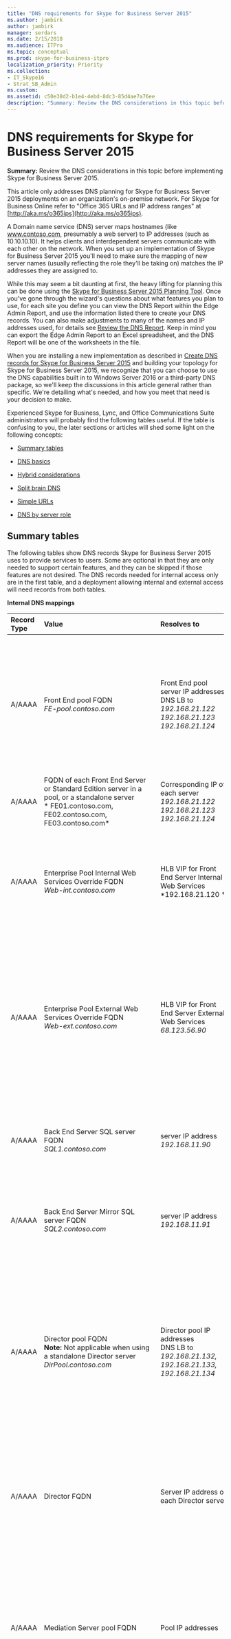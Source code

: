 ```yaml
---
title: "DNS requirements for Skype for Business Server 2015"
ms.author: jambirk
author: jambirk
manager: serdars
ms.date: 2/15/2018
ms.audience: ITPro
ms.topic: conceptual
ms.prod: skype-for-business-itpro
localization_priority: Priority
ms.collection: 
- IT_Skype16
- Strat_SB_Admin
ms.custom: 
ms.assetid: c50e38d2-b1e4-4ebd-8dc3-85d4ae7a76ee
description: "Summary: Review the DNS considerations in this topic before implementing Skype for Business Server 2015."
---
```


# DNS requirements for Skype for Business Server 2015

**Summary:** Review the DNS considerations in this topic before implementing Skype for Business Server 2015.

This article only addresses DNS planning for Skype for Business Server 2015 deployments on an organization's on-premise network. For Skype for Business Online refer to "Office 365 URLs and IP address ranges" at [http://aka.ms/o365ips](http://aka.ms/o365ips). 

A Domain name service (DNS) server maps hostnames (like www.contoso.com, presumably a web server) to IP addresses (such as 10.10.10.10). It helps clients and interdependent servers communicate with each other on the network. When you set up an implementation of Skype for Business Server 2015 you'll need to make sure the mapping of new server names (usually reflecting the role they'll be taking on) matches the IP addresses they are assigned to.

While this may seem a bit daunting at first, the heavy lifting for planning this can be done using the [Skype for Business Server 2015 Planning Tool](https://www.microsoft.com/en-us/download/details.aspx?id=50357). Once you've gone through the wizard's questions about what features you plan to use, for each site you define you can view the DNS Report within the Edge Admin Report, and use the information listed there to create your DNS records. You can also make adjustments to many of the names and IP addresses used, for details see [Review the DNS Report](../../management-tools/planning-tool/review-the-administrator-reports.md#DNS_Report). Keep in mind you can export the Edge Admin Report to an Excel spreadsheet, and the DNS Report will be one of the worksheets in the file. 

When you are installing a new implementation as described in [Create DNS records for Skype for Business Server 2015](../../deploy/install/create-dns-records.md) and building your topology for Skype for Business Server 2015, we recognize that you can choose to use the DNS capabilities built in to Windows Server 2016 or a third-party DNS package, so we'll keep the discussions in this article general rather than specific. We're detailing what's needed, and how you meet that need is your decision to make.

Experienced Skype for Business, Lync, and Office Communications Suite administrators will probably find the following tables useful. If the table is confusing to you, the later sections or articles will shed some light on the following concepts: 

- [Summary tables](dns.md#BK_Summary)

- [DNS basics](basics.md)

- [Hybrid considerations](dns.md#BK_Hybrid)

- [Split brain DNS](dns.md#BK_split)

- [Simple URLs ](dns.md#BK_Simple)

- [DNS by server role](dns.md#BK_Servers)

## Summary tables
<a name="BK_Summary"> </a>

The following tables show DNS records Skype for Business Server 2015 uses to provide services to users. Some are optional in that they are only needed to support certain features, and they can be skipped if those features are not desired. The DNS records needed for internal access only are in the first table, and a deployment allowing internal and external access will need records from both tables.

**Internal DNS mappings**


| **Record Type** | **Value**                                                                                                                                                          | **Resolves to**                                                                                                                               | **Purpose**                                                                                                                                                                                                                                                                                                                                                                                                                   | **Required**                                         |
|:----------------|:-------------------------------------------------------------------------------------------------------------------------------------------------------------------|:----------------------------------------------------------------------------------------------------------------------------------------------|:------------------------------------------------------------------------------------------------------------------------------------------------------------------------------------------------------------------------------------------------------------------------------------------------------------------------------------------------------------------------------------------------------------------------------|:-----------------------------------------------------|
| A/AAAA  <br/>   | Front End pool FQDN  <br/>  *FE-pool.contoso.com*  <br/>                                                                                                           | Front End pool server IP addresses  <br/>  DNS LB to *192.168.21.122 192.168.21.123 192.168.21.124*  <br/>                                    | DNS Load Balancing of Front End Pools. Maps the Front End pool name to a set of IP addresses.  <br/> See [Deploying DNS Load Balancing on Front End Pools and Director Pools](load-balancing.md#BK_FE_Dir) <br/>                                                                                                                                                                                                              | Y  <br/>                                             |
| A/AAAA  <br/>   | FQDN of each Front End Server or Standard Edition server in a pool, or a standalone server <br/>  \* FE01.contoso.com, FE02.contoso.com, FE03.contoso.com\*  <br/> | Corresponding IP of each server  <br/>  *192.168.21.122 192.168.21.123 192.168.21.124*  <br/>                                                 | Maps the server name to its IP address.  <br/>                                                                                                                                                                                                                                                                                                                                                                                | Y  <br/>                                             |
| A/AAAA  <br/>   | Enterprise Pool Internal Web Services Override FQDN  <br/>  *Web-int.contoso.com*  <br/>                                                                           | HLB VIP for Front End Server Internal Web Services  <br/>  \*192.168.21.120 \*  <br/>                                                         | Required to enable client to server web traffic, such as downloading the Skype for Business Web App. Also required for Mobile clients.  <br/>                                                                                                                                                                                                                                                                                 | Y  <br/>                                             |
| A/AAAA  <br/>   | Enterprise Pool External Web Services Override FQDN  <br/>  *Web-ext.contoso.com*  <br/>                                                                           | HLB VIP for Front End Server External Web Services  <br/>  *68.123.56.90*  <br/>                                                              | Required to enable client to server web traffic, such as downloading the Skype for Business Web App. Required if mobile clients will resolve DNS internally. Can resolve to DMZ Reverse Proxy IP or Internet IP.  <br/>                                                                                                                                                                                                       |                                                      |
| A/AAAA  <br/>   | Back End Server SQL server FQDN <br/>  *SQL1.contoso.com*  <br/>                                                                                                   | server IP address  <br/>  *192.168.11.90*  <br/>                                                                                              | Maps the server name for a back-end SQL server working with the Front End pool to its IP address  <br/>                                                                                                                                                                                                                                                                                                                       |                                                      |
| A/AAAA  <br/>   | Back End Server Mirror SQL server FQDN  <br/>  *SQL2.contoso.com*  <br/>                                                                                           | server IP address  <br/>  *192.168.11.91*  <br/>                                                                                              | Maps the server name for a back-end SQL mirror server working with the Front End pool to its IP address  <br/>                                                                                                                                                                                                                                                                                                                |                                                      |
| A/AAAA  <br/>   | Director pool FQDN  <br/> **Note:** Not applicable when using a standalone Director server <br/>  *DirPool.contoso.com*  <br/>                                     | Director pool IP addresses  <br/> DNS LB to  *192.168.21.132, 192.168.21.133, 192.168.21.134*  <br/>                                          | DNS load balancing of Director Pool servers. Maps the pool name for the Director pool to an IP address, see [Deploying DNS Load Balancing on Front End Pools and Director Pools](load-balancing.md#BK_FE_Dir) <br/> A Director can authenticate a user and is optional.  <br/>                                                                                                                                                |                                                      |
| A/AAAA  <br/>   | Director FQDN  <br/>                                                                                                                                               | Server IP address of each Director server  <br/>                                                                                              | Maps the pool name for the Director to an IP address, see [Deploying DNS Load Balancing on Front End Pools and Director Pools](load-balancing.md#BK_FE_Dir) <br/>                                                                                                                                                                                                                                                             |                                                      |
| A/AAAA  <br/>   | Mediation Server pool FQDN  <br/>                                                                                                                                  | Pool IP addresses  <br/>                                                                                                                      | The Mediation Server role is optional. You can co-locate the services provided by a mediation server to the Front End server or pool. See [Using DNS Load Balancing on Mediation Server Pools](load-balancing.md#BK_Mediation) <br/>                                                                                                                                                                                          |                                                      |
| A/AAAA  <br/>   | Mediation Server FQDN  <br/>                                                                                                                                       | Server IP address  <br/>                                                                                                                      | You can co-locate the services provided by a mediation server to the Front End server or pool. See [Using DNS Load Balancing on Mediation Server Pools](load-balancing.md#BK_Mediation) <br/>                                                                                                                                                                                                                                 |                                                      |
| A/AAAA  <br/>   | Persistent Chat Server FQDN  <br/>                                                                                                                                 | Persistent Chat Server IP address  <br/>                                                                                                      | A Persistent Chat server is required for the Persistent Chat feature and is otherwise optional.  <br/>                                                                                                                                                                                                                                                                                                                        |                                                      |
| A/AAAA  <br/>   | lyncdiscoverinternal. *\<sipdomain\>* <br/> lyncdiscoverinternal.*contoso.com*  <br/>                                                                              | HLB Front End pool VIP or Director IP  <br/>  192.168.21.121 <br/>                                                                            | Internal AutoDiscover Service1, required for Mobility support. If internal DNS is used to resolve for mobile devices, it should point to the external IP, or DMZ VIP.  <br/> For Web services we require HLB on the Front End pool as HTTPS can't leverage DNS. For Front End pool or Director pool this should resolves to an HLB VIP, or a regular IP for a Standard edition server or a Standalone Director server.  <br/> | Y  <br/>                                             |
| CNAME  <br/>    | lyncdiscoverinternal. *\<sipdomain\>* <br/> lyncdiscoverinternal. *contoso.com*  <br/>                                                                             | HLB FE Pool FQDN or Director FQDN  <br/> Web-int.contoso.com  <br/>                                                                           | Internal AutoDiscover Service1 <br/> You can implement this as a CNAME instead of an A record if desired.  <br/>                                                                                                                                                                                                                                                                                                              |                                                      |
| A/AAAA  <br/>   | sip. *\<sipdomain\>* <br/> sip. *contoso.com* <br/>                                                                                                                | Front End pool server IP addresses (or to a each Director IP address)  <br/>  DNS LB to *192.168.21.122 192.168.21.123 192.168.21.124*  <br/> | Required for automatic configuration, see [Walkthrough of Skype for Business clients locating services](../../plan-your-deployment/edge-server-deployments/advanced-edge-server-dns.md#WalkthroughOfSkype) <br/> A record or records pointing to the Front End pool servers or Director servers on the internal network, or the Access Edge service when the client is external  <br/>                                        | 2 <br/>                                              |
| A/AAAA  <br/>   | ucupdates-r2. *\<sipdomain\>* <br/> ucupdates-r2. *contoso.com* <br/>                                                                                              | HLB FE Pool VIP Or Director Pool HLB VIP , or SE/Director Server IP  <br/>  192.168.21.121 <br/>                                              | Deploying this record is optional 3 <br/>                                                                                                                                                                                                                                                                                                                                                                                     |                                                      |
| SRV  <br/>      | <em>sipinternaltls._tcp. </em>\<sipdomain\><em> Port 5061 <br/> _sipinternaltls._tcp. _contoso.com</em> Port 5061 <br/>                                            | Front End pool FQDN  <br/>  *FE-Pool.contoso.com* <br/>                                                                                       | Enables Internal user automatic sign-in 1 to the Front End server/pool or SE server/pool that authenticates and redirects client requests for sign-in. <br/>                                                                                                                                                                                                                                                                  | 2 <br/>                                              |
| SRV  <br/>      | <em>sipinternal. </em>\<sipdomain\><em> <br/> _sipinternal. _contoso.com</em> <br/>                                                                                | Front End pool FQDN  <br/>  *FE-Pool.contoso.com* <br/>                                                                                       | Internal user access 1 <br/>                                                                                                                                                                                                                                                                                                                                                                                                  | 2 <br/>                                              |
| SRV  <br/>      | <em>ntp._udp. </em>\<sipdomain\><em> <br/> _ntp._udp. _contoso.com</em> <br/>                                                                                      | TimeServer FQDN  <br/> north-america.pool.ntp.org  <br/>                                                                                      | NTP source required for Lync Phone Edition devices  <br/>                                                                                                                                                                                                                                                                                                                                                                     | This is required to support desktop handsets.  <br/> |
| SRV  <br/>      | <em>sipfederationtls._tcp.  </em>\<sipdomain\><em> <br/> _sipfederationtls._tcp.  _contoso.com</em> <br/>                                                          | Access Edge service FQDN <br/> EdgePool-int. *contoso.com* <br/>                                                                              | Create one SRV record for each SIP domain that has IOS or Windows phone Mobile clients.  <br/>                                                                                                                                                                                                                                                                                                                                | For Mobile client support  <br/>                     |
| A/AAAA  <br/>   | admin URL  <br/>  *Web-int.contoso.com* <br/>                                                                                                                      | HLB FE Pool VIP  <br/> 192.168.21.121  <br/>                                                                                                  | Skype for Business Server Control Panel, see [Simple URLs ](dns.md#BK_Simple) <br/>                                                                                                                                                                                                                                                                                                                                           |                                                      |
| A/AAAA  <br/>   | meet URL  <br/>  *Web-int.contoso.com* <br/>                                                                                                                       | HLB FE Pool VIP  <br/> 192.168.21.121  <br/>                                                                                                  | Online meetings, see [Simple URLs ](dns.md#BK_Simple) <br/>                                                                                                                                                                                                                                                                                                                                                                   |                                                      |
| A/AAAA  <br/>   | dial-in URL  <br/>  *Web-int.contoso.com* <br/>                                                                                                                    | HLB FE Pool VIP  <br/> 192.168.21.121  <br/>                                                                                                  | Dial-in conferencing, see [Simple URLs ](dns.md#BK_Simple) <br/>                                                                                                                                                                                                                                                                                                                                                              |                                                      |
| A/AAAA  <br/>   | internal Web Services FQDN  <br/>  *Web-int.contoso.com* <br/>                                                                                                     | HLB FE Pool VIP  <br/> 192.168.21.121  <br/>                                                                                                  | Skype for Business Web Service used by Skype for Business Web App  <br/>                                                                                                                                                                                                                                                                                                                                                      |                                                      |
| A/AAAA  <br/>   | Office Web Apps Server pool FQDN  <br/> OWA.contoso.com  <br/>                                                                                                     | Office Web Apps Server pool VIP address <br/> 192.168.1.5  <br/>                                                                              | Defines the Office Web Apps Server pool FQDN  <br/>                                                                                                                                                                                                                                                                                                                                                                           |                                                      |
| A/AAAA  <br/>   | Internal Web FQDN <br/> Web-int.contoso.com  <br/>                                                                                                                 | Front End pool VIP address <br/> 192.168.21.121  <br/>                                                                                        | Defines the Internal Web FQDN used by Skype for Business Web App  <br/> If you are using DNS load balancing on this pool, your Front End pool and internal web farm cannot have the same FQDN.  <br/>                                                                                                                                                                                                                         |                                                      |

 **1** Used by a client to discover the Front End Server or Front End pool, and be authenticated and signed in as a user. More detail on this is in [Walkthrough of Skype for Business clients locating services](../../plan-your-deployment/edge-server-deployments/advanced-edge-server-dns.md#WalkthroughOfSkype).

 **2** This is only required to support legacy clients prior to Lync 2013, and desktop handsets.

 **3** In the situation where a Unified Communications device is turned on, but a user has never logged into the device, the A record allows the device to discover the server hosting Device Update Web service and obtain updates. Otherwise, devices obtain the server information though in-band provisioning the first time a user logs in.

The following diagram shows an example that includes both internal and external DNS records, and many of the records shown in the surrounding tables: 

**Edge network diagram using Public IPv4 addresses**

![example of DNS network diagram](../../media/2cc9546e-5560-4d95-8fe4-65a792a0e9c3.png)

**Perimeter network DNS mappings (both internal and external interfaces)**


| **Record Type**     | **Value**                                                                                                 | **Resolves to**                                                                                                                                                                                                                   | **Purpose**                                                                                                                                                                                                                                                                                                                           | **Required**                                        |
|:--------------------|:----------------------------------------------------------------------------------------------------------|:----------------------------------------------------------------------------------------------------------------------------------------------------------------------------------------------------------------------------------|:--------------------------------------------------------------------------------------------------------------------------------------------------------------------------------------------------------------------------------------------------------------------------------------------------------------------------------------|:----------------------------------------------------|
| A/AAAA  <br/>       | Internal Edge pool FQDN  <br/>  *EdgePool-int.contoso.com* <br/>                                          | Internal-facing Edge pool IP addresses  <br/> 172.25.33.10, 172.25.33.11  <br/>                                                                                                                                                   | Consolidated Edge Pool internal interface IP Addresses  <br/>                                                                                                                                                                                                                                                                         | Y  <br/>                                            |
| A/AAAA  <br/>       | Edge Server FQDN  <br/>  *Cons-1.contoso.com* <br/>                                                       | Internal-facing server IP for a server in the Edge pool  <br/> 172.25.33.10  <br/>                                                                                                                                                | Create a record for each server in the pool with the server FQDN pointing to its internal server node IP in the pool, see [DNS Load Balancing on Edge Server Pools](load-balancing.md#BK_Edge).  <br/>                                                                                                                                | Y  <br/>                                            |
| A/AAAA  <br/>       | Access Edge service Pool FQDN  <br/>  *Access1.contoso.com* <br/>                                         | Access Edge service Pool external IP addresses  <br/> 131.107.16.10, 131.107.16.11  <br/>                                                                                                                                         | The Access Edge service provides a single, trusted connection point for both outbound and inbound Session Initiation Protocol (SIP) traffic.  <br/>                                                                                                                                                                                   | Y  <br/>                                            |
| A/AAAA  <br/>       | Web Conferencing Edge service Pool FQDN  <br/>  *Webcon1.contoso.com* <br/>                               | Web Conferencing Edge service external IP addresses  <br/> 131.107.16.90, 131.107.16.91  <br/>                                                                                                                                    | The Web Conferencing Edge service enables external users to join meetings that are hosted on your internal Skype for Business Server environment.  <br/>                                                                                                                                                                              | Y  <br/>                                            |
| A/AAAA  <br/>       | *av.\<sip-domain\>* Pool FQDN <br/>  *AV1.contoso.com* <br/>                                              | A/V Edge external IP addresses  <br/> 131.107.16.170, 131.107.16.171  <br/>                                                                                                                                                       | The A/V Edge service makes audio, video, application sharing and file transfer available to external users.  <br/>                                                                                                                                                                                                                    | Y  <br/>                                            |
| CNAME  <br/>        | sip. *\<sipdomain\>* <br/> sip. *contoso.com* <br/>                                                       | External Access Edge Pool FQDN  <br/>  *Access1.contoso.com* <br/>                                                                                                                                                                | Locates the Edge Server pool . See [Walkthrough of Skype for Business clients locating services](../../plan-your-deployment/edge-server-deployments/advanced-edge-server-dns.md#WalkthroughOfSkype) <br/>                                                                                                                             | Y  <br/>                                            |
| SRV  <br/>          | <em>sip._tls. </em>\<sipdomain\><em> <br/> _sip._tls. _contoso.com</em> <br/>                             | External Access Edge FQDN  <br/>  *Access1.contoso.com* <br/>                                                                                                                                                                     | Used for external user access. See [Walkthrough of Skype for Business clients locating services](../../plan-your-deployment/edge-server-deployments/advanced-edge-server-dns.md#WalkthroughOfSkype) <br/>                                                                                                                             | Y  <br/>                                            |
| SRV  <br/>          | <em>sipfederationtls._tcp. </em>\<sipdomain\><em> <br/> _sipfederationtls._tcp. _contoso.com</em> <br/>   | External Access Edge FQDN  <br/>  *Access1.contoso.com* <br/>                                                                                                                                                                     | Used for Federation and public IM connectivity  <br/>                                                                                                                                                                                                                                                                                 | 1 <br/>                                             |
| SRV  <br/>          | <em>xmpp-server._tcp. </em>\<sipdomain\><em> <br/> _xmpp-server._tcp. _contoso.com</em> <br/>             | External Access Edge FQDN  <br/>  *Access1.contoso.com* <br/>                                                                                                                                                                     | The XMPP Proxy service accepts and sends extensible messaging and presence protocol (XMPP) messages to and from configured XMPP Federated partners.  <br/>                                                                                                                                                                            | Y, to deploy Federation, otherwise optional  <br/>  |
| SRV  <br/>          | <em>sipfederationtls._tcp.  </em>\<sipdomain\><em> <br/> _sipfederationtls._tcp.  _contoso.com</em> <br/> | External Access Edge FQDN  <br/>  *Access1.contoso.com* <br/>                                                                                                                                                                     | To support Push Notification Service and Apple Push Notification service, you create one SRV record for each SIP domain. 3 <br/>                                                                                                                                                                                                      |                                                     |
| A/AAAA  <br/>       | External Front End pool web services FQDN  <br/>  *Web-ext.contoso.com* <br/>                             | Reverse proxy public IP address, proxies to the External Web Services VIP for your Front End pool 1 <br/> 131.107.155.1 proxy to 192.168.21.120  <br/>                                                                            | Front End pool external interface used by Skype for Business Web App  <br/>                                                                                                                                                                                                                                                           | Y  <br/>                                            |
| A/AAAA/CNAME  <br/> | lyncdiscover. *\<sipdomain\>* <br/> lyncdiscover. *contoso.com* <br/>                                     | Reverse proxy public IP address, resolves to the External Web Services VIP for your Director pool, if you have one, or for your Front End pool if you do not have a Director 2 <br/> 131.107.155.1 proxy to 192.168.21.120  <br/> | External record for client AutoDiscover, also used by Mobility, Skype for Business Web App, and scheduler Web app, resolved by the reverse proxy server <br/> To support Push Notification Service and Apple Push Notification service, you create one SRV record for each SIP domain that has Microsoft Lync Mobile clients. 3 <br/> | Y  <br/>                                            |
| A/AAAA  <br/>       | meet. *\<sipdomain\>* <br/> meet. *contoso.com* <br/>                                                     | Reverse proxy public IP address, resolves to the external Web interface for the Front End pool  <br/> 131.107.155.1 proxy to 192.168.21.120  <br/>                                                                                | Proxy to Skype for Business Web Service  <br/> See [Simple URLs ](dns.md#BK_Simple) <br/>                                                                                                                                                                                                                                             | Y  <br/>                                            |
| A/AAAA  <br/>       | dial-in *\<sipdomain\>* <br/> dial-in *contoso.com* <br/>                                                 | Reverse proxy public IP address, proxies to the external Web interface for the Front End pool  <br/> 131.107.155.1 proxy to 192.168.21.120  <br/>                                                                                 | Proxy to Skype for Business Web Service  <br/> See [Simple URLs ](dns.md#BK_Simple) <br/>                                                                                                                                                                                                                                             | Y  <br/>                                            |
| A/AAAA  <br/>       | Office Web Apps Server pool FQDN  <br/> OWA.contoso.com  <br/>                                            | Reverse proxy public IP address, proxies to the external Web interface for the Office Web Apps Server <br/> 131.107.155.1 proxy to 192.168.1.5  <br/>                                                                             | Office Web Apps Server pool VIP address <br/> 192.168.1.5  <br/>                                                                                                                                                                                                                                                                      | Defines the Office Web Apps Server pool FQDN  <br/> |

 **1** Required to deploy Federation, otherwise optional.

 **2** Used by a client to discover the front end server or Front End pool, and be authenticated and signed in as a user.

 **3** This requirement applies only to clients on Apple or Microsoft based mobile devices. Android and Nokia Symbian devices do not use push notification.

 For more detail on Edge Servers and perimeter networks, see the Edge server [DNS planning](../../plan-your-deployment/edge-server-deployments/edge-environmental-requirements.md#DNSPlan) content.

> [!IMPORTANT]
> Skype for Business Server supports the use of IPv6 addressing. See [Plan for IPv6 in Skype for Business](ipv6.md) for more details.

> [!IMPORTANT]
> For more detail on FQDNs, see [DNS basics](basics.md). 

 **Split brain DNS**
<a name="BK_split"> </a>

Split brain DNS is a DNS configuration where you have two DNS zones with the same namespace. The first DNS zone handles internal requests, while the second DNS zone handles external requests, as mentioned in these tables. For more about this see [Split-brain DNS](../../plan-your-deployment/edge-server-deployments/advanced-edge-server-dns.md#SplitBrainDNS). 

## Hybrid considerations
<a name="BK_Hybrid"> </a>

If you plan to have some users homed online and some homed on premises, refer to the hybrid [DNS settings](../../skype-for-business-hybrid-solutions/plan-hybrid-connectivity.md#BKMK_DNS). You will need to configure DNS as normal for Skype for Business Server 2015 and also add additional DNS records. 

You should also refer to "Office 365 URLs and IP address ranges" at [http://aka.ms/o365ips](http://aka.ms/o365ips) to confirm that your users will have access to the online resources they will need.

## Simple URLs
<a name="BK_Simple"> </a>

A Uniform Resource Locator (URL) is a reference to a web resource that specifies its location on a computer network and a protocol used to retrieve it. 

Skype for Business Server supports using three "simple" URLs to access services:

- **Meet** is used as the base URL for all conferences in the site. An example of a Meet simple URL is https://meet.contoso.com. A URL for a particular meeting might be https://meet.contoso.com/ _username_/7322994. 

    With the Meet simple URL, links to join meetings are easy to comprehend and easy to communicate.

- **Dial-in** enables access to the Dial-in Conferencing Settings web page. This page displays conference dial-in numbers with their available languages, assigned conference information (that is, for meetings that do not need to be scheduled), and in-conference DTMF controls, and supports management of personal identification number (PIN) and assigned conferencing information. The Dial-in simple URL is included in all meeting invitations so that users who want to dial in to the meeting can access the necessary phone number and PIN information. An example of the Dial-in simple URL is https://dialin.contoso.com.

- **Admin** enables quick access to the Skype for Business Server Control Panel. From any computer within your organization's firewalls, an admin can open the Skype for Business Server Control Panel by typing the Admin simple URL into a browser. The Admin simple URL is internal to your organization. An example of the Admin simple URL is https://admin.contoso.com.

Simple URLs are discussed in more detail at [DNS requirements for simple URLs in Skype for Business Server 2015](simple-urls.md).

## DNS by server role
<a name="BK_Servers"> </a>

You can set the names of these pools and servers as you wish, but make them memorable and reflect their function in the system.

### DNS records for individual servers or pools

These generic record requirements apply to any server role used by Skype for Business. A pool is a set of servers running the same services that work together to handle client requests directed to them through a load balancer. See [Load balancing requirements for Skype for Business](load-balancing.md) for details

**DNS record Requirements for Server/pool roles (presumes DNS load balancing)**

|**Deployment scenario**|**DNS requirement**|
|:-----|:-----|
|One Server:  <br/> Persistent Chat, Director, Mediation Server, Front end server  <br/> |An internal A record that resolves the fully qualified domain name (FQDN) of the server to its IP address.  <br/> ServerRole.contoso.com 10.10.10.0  <br/> |
|Pool:  <br/> Persistent Chat, Director, Edge Server, Mediation Server, Front end  <br/> |An internal A record that resolves the fully qualified domain name (FQDN) of each server node in the pool to its IP address.  <br/> **Example** <br/> ServerRole01.contoso.com 10.10.10.1  <br/> ServerRole02.contoso.com 10.10.10.2  <br/> Multiple internal A records that resolve the fully qualified domain name (FQDN) of the pool to the IP addresses of the server nodes in the pool.  <br/> **Example** <br/> ServerPool.contoso.com 10.10.10.1  <br/> ServerPool.contoso.com 10.10.10.2  <br/> |

### Edge Server specific DNS topics

 To plan edge server deployment, review [Plan for Edge Server deployments in Skype for Business Server 2015](../../plan-your-deployment/edge-server-deployments/edge-server-deployments.md), and [Advanced Edge Server DNS planning for Skype for Business Server 2015](../../plan-your-deployment/edge-server-deployments/advanced-edge-server-dns.md) which has the following sections

- [DNS disaster recovery](../../plan-your-deployment/edge-server-deployments/advanced-edge-server-dns.md#DNSDR)

- [DNS load balancing](../../plan-your-deployment/edge-server-deployments/advanced-edge-server-dns.md#DNSLB)

- [Automatic configuration without split-brain DNS](../../plan-your-deployment/edge-server-deployments/advanced-edge-server-dns.md#NoSplitBrainDNS)

- [Split-brain DNS](../../plan-your-deployment/edge-server-deployments/advanced-edge-server-dns.md#SplitBrainDNS)

- [Walkthrough of Skype for Business clients locating services](../../plan-your-deployment/edge-server-deployments/advanced-edge-server-dns.md#WalkthroughOfSkype)


